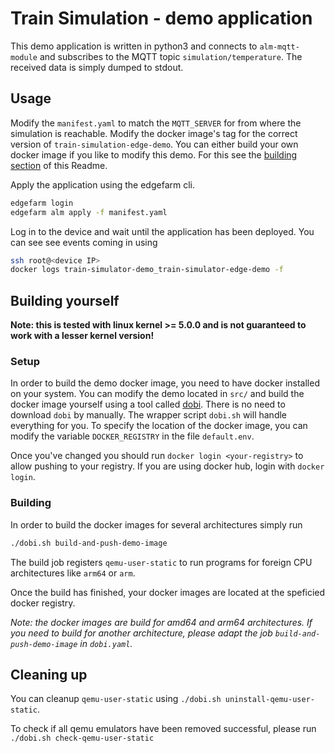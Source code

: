 # Train Simulation - demo application

This demo application is written in python3 and connects to `alm-mqtt-module` and subscribes to the MQTT topic `simulation/temperature`.
The received data is simply dumped to stdout.

## Usage
Modify the `manifest.yaml` to match the `MQTT_SERVER` for from where the simulation is reachable.
Modify the docker image's tag for the correct version of `train-simulation-edge-demo`.
You can either build your own docker image if you like to modify this demo. For this see the [building section](#building-yourself) of this Readme.

Apply the application using the edgefarm cli.

```bash
edgefarm login
edgefarm alm apply -f manifest.yaml
```

Log in to the device and wait until the application has been deployed.
You can see see events coming in using

```bash
ssh root@<device IP>
docker logs train-simulator-demo_train-simulator-edge-demo -f
```

## Building yourself

**Note: this is tested with linux kernel >= 5.0.0 and is not guaranteed to work with a lesser kernel version!**

### Setup

In order to build the demo docker image, you need to have docker installed on your system.
You can modify the demo located in `src/` and build the docker image yourself using a tool called [dobi](https://github.com/dnephin/dobi).
There is no need to download `dobi` by manually. The wrapper script `dobi.sh` will handle everything for you.
To specify the location of the docker image, you can modify the variable `DOCKER_REGISTRY` in the file `default.env`.

Once you've changed you should run `docker login <your-registry>` to allow pushing to your registry.
If you are using docker hub, login with `docker login`.

### Building

In order to build the docker images for several architectures simply run

```bash
./dobi.sh build-and-push-demo-image
```

The build job registers `qemu-user-static` to run programs for foreign CPU architectures like `arm64` or `arm`.

Once the build has finished, your docker images are located at the speficied docker registry.

*Note: the docker images are build for amd64 and arm64 architectures. If you need to build for another architecture, please adapt the job `build-and-push-demo-image` in `dobi.yaml`.*

## Cleaning up

You can cleanup `qemu-user-static` using `./dobi.sh uninstall-qemu-user-static`.

To check if all qemu emulators have been removed successful, please run `./dobi.sh check-qemu-user-static`

